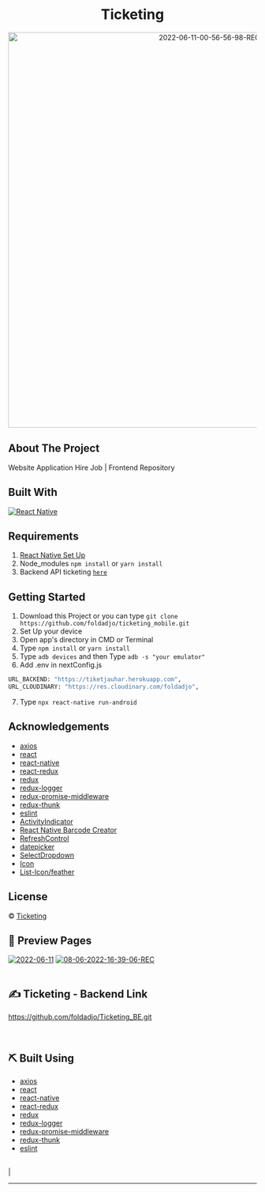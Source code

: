<h1 align='center'>Ticketing</h1>

<p align="center">
 <a href="https://ibb.co/P5W95yB"><img src="https://i.ibb.co/9q4Vq0R/Splash-Screen-2022-06-11-00-56-56-98-73.jpg" alt="2022-06-11-00-56-56-98-REC" border="0" width="800px"></a>
</p>

## About The Project

Website Application Hire Job | Frontend Repository

## Built With

[![React Native](https://img.shields.io/badge/reactnative-0.68.2-green)](https://reactnative.dev/)

## Requirements

1. <a href="https://reactnative.dev/docs/environment-setup">React Native Set Up</a>
2. Node_modules `npm install` or `yarn install`
3. Backend API ticketing [`here`](https://github.com/foldadjo/Ticketing_BE.git)

## Getting Started

1. Download this Project or you can type `git clone https://github.com/foldadjo/ticketing_mobile.git`
2. Set Up your device
3. Open app's directory in CMD or Terminal
4. Type `npm install` or `yarn install`
5. Type `adb devices` and then Type `adb -s "your emulator"`
6. Add .env in nextConfig.js

```sh
URL_BACKEND: "https://tiketjauhar.herokuapp.com",
URL_CLOUDINARY: "https://res.cloudinary.com/foldadjo",
```

7. Type `npx react-native run-android`

## Acknowledgements

- [axios](https://www.npmjs.com/package/axios)
- [react](https://www.npmjs.com/package/react)
- [react-native](https://www.npmjs.com/package/react-native)
- [react-redux](https://www.npmjs.com/package/react-redux)
- [redux](https://www.npmjs.com/package/redux)
- [redux-logger](https://www.npmjs.com/package/redux-logger)
- [redux-promise-middleware](https://www.npmjs.com/package/redux-promise-middleware)
- [redux-thunk](https://www.npmjs.com/package/redux-thunk)
- [eslint](https://www.npmjs.com/package/eslint)
- [ActivityIndicator](https://reactnative.dev/docs/activityindicator)
- [React Native Barcode Creator](https://openbase.com/js/react-native-barcode-creator)
- [RefreshControl](https://reactnative.dev/docs/refreshcontrol)
- [datepicker](https://github.com/henninghall/react-native-date-picker)
- [SelectDropdown](https://github.com/AdelRedaa97/react-native-select-dropdown)
- [Icon](https://github.com/oblador/react-native-vector-icons)
- [List-Icon/feather](https://feathericons.com)

## License

© [Ticketing](https://github.com/foldadjo/ticketing_mobile.git)

## 🔎 Preview Pages

<span align="center">
<a href="https://ibb.co/HzXSK08"><img src="https://i.ibb.co/VS31Ld4/Splash-Screen.png" alt="2022-06-11" border="0"></a>
<a href="https://ibb.co/pfCzwjz"><img src="https://i.ibb.co/fkmpFdp/Login.png" alt="08-06-2022-16-39-06-REC" border="0"></a>
<br>
</span>

<br>

## ✍️ Ticketing - Backend Link

https://github.com/foldadjo/Ticketing_BE.git

<br>

## ⛏️ Built Using

- [axios](https://www.npmjs.com/package/axios)
- [react](https://www.npmjs.com/package/react)
- [react-native](https://www.npmjs.com/package/react-native)
- [react-redux](https://www.npmjs.com/package/react-redux)
- [redux](https://www.npmjs.com/package/redux)
- [redux-logger](https://www.npmjs.com/package/redux-logger)
- [redux-promise-middleware](https://www.npmjs.com/package/redux-promise-middleware)
- [redux-thunk](https://www.npmjs.com/package/redux-thunk)
- [eslint](https://www.npmjs.com/package/eslint)

<br>          |

---
